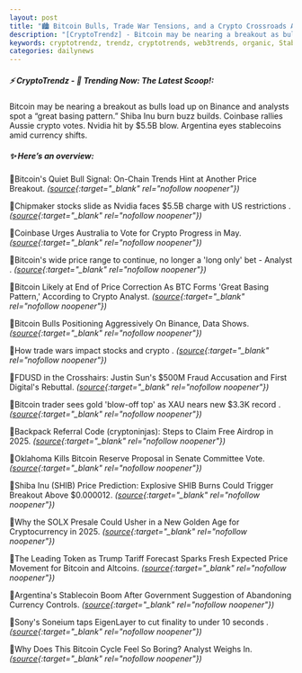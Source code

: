 ```yaml
---
layout: post
title: "🏙️ Bitcoin Bulls, Trade War Tensions, and a Crypto Crossroads Ahead"
description: "[CryptoTrendz] - Bitcoin may be nearing a breakout as bulls load up on Binance and analysts spot a “great basing pattern.” Shiba Inu burn buzz builds. Coinbase rallies Aussie crypto votes. Nvidia hit by $5.5B blow. Argentina eyes stablecoins amid currency shifts."
keywords: cryptotrendz, trendz, cryptotrends, web3trends, organic, Stablecoin, BTC, Airdrop, Bitcoin, Australia, Crypto, Trump, Analyst, Token, Trends, Trading
categories: dailynews
---
```


##### ⚡ CryptoTrendz - 📌 *Trending Now: The Latest Scoop!:*

Bitcoin may be nearing a breakout as bulls load up on Binance and analysts spot a “great basing pattern.” Shiba Inu burn buzz builds. Coinbase rallies Aussie crypto votes. Nvidia hit by $5.5B blow. Argentina eyes stablecoins amid currency shifts.

##### ✨ *Here’s an overview:*


🔹Bitcoin's Quiet Bull Signal: On-Chain Trends Hint at Another Price Breakout. *([source](https://s.avyag.com/cj2q){:target="_blank" rel="nofollow noopener"})*

🔹Chipmaker stocks slide as Nvidia faces $5.5B charge with US restrictions . *([source](https://s.avyag.com/jcgb){:target="_blank" rel="nofollow noopener"})*

🔹Coinbase Urges Australia to Vote for Crypto Progress in May. *([source](https://s.avyag.com/3jin){:target="_blank" rel="nofollow noopener"})*

🔹Bitcoin's wide price range to continue, no longer a 'long only' bet  - Analyst . *([source](https://s.avyag.com/2ixw){:target="_blank" rel="nofollow noopener"})*

🔹Bitcoin Likely at End of Price Correction As BTC Forms 'Great Basing Pattern,' According to Crypto Analyst. *([source](https://s.avyag.com/0zls){:target="_blank" rel="nofollow noopener"})*

🔹Bitcoin Bulls Positioning Aggressively On Binance, Data Shows. *([source](https://s.avyag.com/zgj8){:target="_blank" rel="nofollow noopener"})*

🔹How trade wars impact stocks and crypto . *([source](https://s.avyag.com/wm5z){:target="_blank" rel="nofollow noopener"})*

🔹FDUSD in the Crosshairs: Justin Sun's $500M Fraud Accusation and First Digital's Rebuttal. *([source](https://s.avyag.com/js45){:target="_blank" rel="nofollow noopener"})*

🔹Bitcoin trader sees gold 'blow-off top' as XAU nears new $3.3K record . *([source](https://s.avyag.com/guvb){:target="_blank" rel="nofollow noopener"})*

🔹Backpack Referral Code (cryptoninjas): Steps to Claim Free Airdrop in 2025. *([source](https://s.avyag.com/lpbc){:target="_blank" rel="nofollow noopener"})*

🔹Oklahoma Kills Bitcoin Reserve Proposal in Senate Committee Vote. *([source](https://s.avyag.com/ncgu){:target="_blank" rel="nofollow noopener"})*

🔹Shiba Inu (SHIB) Price Prediction: Explosive SHIB Burns Could Trigger Breakout Above $0.000012. *([source](https://s.avyag.com/4nr1){:target="_blank" rel="nofollow noopener"})*

🔹Why the SOLX Presale Could Usher in a New Golden Age for Cryptocurrency in 2025. *([source](https://s.avyag.com/c552){:target="_blank" rel="nofollow noopener"})*

🔹The Leading Token as Trump Tariff Forecast Sparks Fresh Expected Price Movement for Bitcoin and Altcoins. *([source](https://s.avyag.com/op0f){:target="_blank" rel="nofollow noopener"})*

🔹Argentina's Stablecoin Boom After Government Suggestion of Abandoning Currency Controls. *([source](https://s.avyag.com/6nxb){:target="_blank" rel="nofollow noopener"})*

🔹Sony's Soneium taps EigenLayer to cut finality to under 10 seconds . *([source](https://s.avyag.com/wf7j){:target="_blank" rel="nofollow noopener"})*

🔹Why Does This Bitcoin Cycle Feel So Boring? Analyst Weighs In. *([source](https://s.avyag.com/98ii){:target="_blank" rel="nofollow noopener"})*
